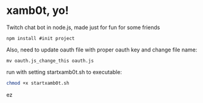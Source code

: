 # xamb0t, yo!

Twitch chat bot in node.js, made just for fun for some friends

```
npm install #init project
```

Also, need to update oauth file with proper oauth key and change file name:
```
mv oauth.js_change_this oauth.js
```


run with setting startxamb0t.sh to executable:

```bash
chmod +x startxamb0t.sh
```

ez
